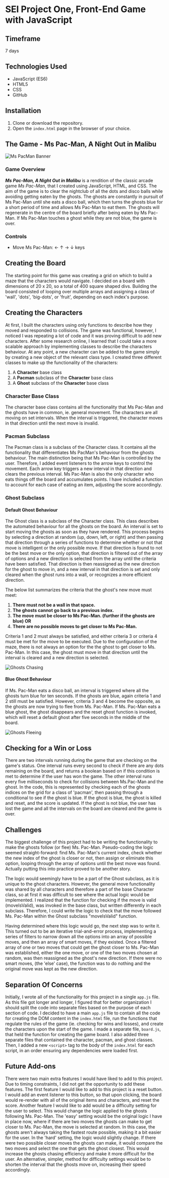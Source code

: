 # SEI Project One, Front-End Game with JavaScript


## Timeframe
7 days

## Technologies Used
* JavaScript (ES6)
* HTML5
* CSS
* GitHub

## Installation
1. Clone or download the repository.
2. Open the `index.html` page in the browser of your choice.

## The Game - Ms Pac-Man, A Night Out in Malibu

![Ms PacMan Banner](https://i.imgur.com/PtNL3yw.png)

### Game Overview
***Ms Pac-Man, A Night Out in Malibu*** is a rendition of the classic arcade game *Ms Pac-Man*,
that I created using JavaScript, HTML, and CSS. The aim of the game is to clear the nightclub of all the dots and disco balls while avoiding getting eaten by the ghosts. The ghosts are constantly in pursuit of Ms Pac-Man until she eats a disco ball, which then turns the ghosts blue for a short period of time and allows Ms Pac-Man to eat them. The ghosts will regenerate in the centre of the board briefly after being eaten by Ms Pac-Man. If Ms Pac-Man touches a ghost while they are not blue, the game is over.

### Controls
* Move Ms Pac-Man:  ←  ↑  →  ↓  keys

## Creating the Board
The starting point for this game was creating a grid on which to build a maze that the characters would navigate. I decided on a board with dimensions of 20 x 20, so a total of 400 square shaped divs. Building the board consisted of looping over multiple arrays and assigning a class of 'wall', 'dots', 'big-dots', or 'fruit', depending on each index's purpose.

## Creating the Characters
At first, I built the characters using only functions to describe how they moved and responded to collisions. The game was functional, however, I noticed I was repeating a lot of code and it was proving difficult to add new characters. After some research online, I learned that I could take a more scalable approach by implementing classes to describe the characters behaviour. At any point, a new character can be added to the game simply by creating a new object of the relevant class type. I created three different classes to make up the functionality of the characters:
1. A **Character** base class
2. A **Pacman** subclass of the **Character** base class
3. A **Ghost** subclass of the **Character** base class

### Character Base Class
The character base class contains all the functionality that Ms Pac-Man and the ghosts have in common, ie. general movement. The characters are all moving on set intervals. When the interval is triggered, the character moves in that direction until the next move is invalid.


### Pacman Subclass
The Pacman class is a subclass of the Character class. It contains all the functionality that differentiates Ms PacMan's behaviour from the ghosts behaviour. The main distinction being that Ms Pac-Man is controlled by the user. Therefore, I added event listeners to the arrow keys to control the movement. Each arrow key triggers a new interval in that direction and clears the previous interval. Ms Pac-Man is also the only character who eats things off the board and accumulates points. I have included a function to account for each case of eating an item, adjusting the score accordingly.


### Ghost Subclass
#### Default Ghost Behaviour
The Ghost class is a subclass of the Character class. This class describes the automated behaviour
for all the ghosts on the board. An interval is set to start moving the ghosts as soon as they have rendered. This process begins by selecting a direction at random (up, down, left, or right) and then passing that direction through a series of functions to determine whether or not that move is intelligent or the only possible move. If that direction is found to not be the best move or the only option, that direction is filtered out of the array of options and a new direction is selected from the array until the criteria have been satisfied. That direction is then reassigned as the new direction for the ghost to move in, and a new interval in that direction is set and only cleared when the ghost runs into a wall, or recognizes a more efficient direction.

The below list summarizes the criteria that the ghost's new move must meet:
1. **There must not be a wall in that space.**
2. **The ghosts cannot go back to a previous index.**
3. **The move must be closer to Ms Pac-Man. (further if the ghosts are blue)
          OR**
4. **There are no possible moves to get closer to Ms Pac-Man.**

Criteria 1 and 2 must always be satisfied, and either criteria 3 or criteria 4 must be met for the move to be executed. Due to the configuration of the maze, there is not always an option for the the ghost to get closer to Ms. Pac-Man. In this case, the ghost must move in that direction until the interval is cleared and a new direction is selected.

![Ghosts Chasing](https://i.imgur.com/SUzJBaM.gif)

#### Blue Ghost Behaviour
If Ms. Pac-Man eats a disco ball, an interval is triggered where all the ghosts turn blue for ten seconds. If the ghosts are blue, again criteria 1 and 2 still must be satisfied. However, criteria 3 and 4 become the opposite, as the ghosts are now trying to flee from Ms. Pac-Man. If Ms. Pac-Man eats a blue ghost, the ghost disappears and the reset ghost function is invoked, which will reset a default ghost after five seconds in the middle of the board.

![Ghosts Fleeing](https://i.imgur.com/IwzMYaE.gif)

## Checking for a Win or Loss
There are two intervals running during the game that are checking on the game's status. One interval runs every second to check if there are any dots remaining on the board, and returns a boolean based on if this condition is met to determine if the user has won the game. The other interval runs every five milliseconds to check for collisions between Ms.Pac-Man and the ghost. In the code, this is represented by checking each of the ghosts indices on the grid for a class of 'pacman', then passing through a conditional to see if the ghost is blue. If the ghost is blue, the ghost is killed and reset, and the score is updated. If the ghost is not blue, the user has lost the game and all the intervals on the board are cleared and the game is over.

## Challenges
The biggest challenge of this project had to be writing the functionality to make the ghosts follow (or flee) Ms. Pac-Man. Pseudo-coding the logic seemed straight-forward: find Ms. Pac-Man's current index, check whether the new index of the ghost is closer or not, then assign or eliminate this option, looping through the array of options until the best move was found. Actually putting this into practice proved to be another story.

The logic would seemingly have to be a part of the Ghost subclass, as it is unique to the ghost characters. However, the general move functionality was shared by all characters and therefore a part of the base Character class, so at first it was difficult to see where the actual logic would be implemented. I realized that the function for checking if the move is valid (moveIsValid), was invoked in the base class, but written differently in each subclass. Therefore, I could write the logic to check that the move followed Ms. Pac-Man within the Ghost subclass "moveIsValid" function.

Having determined where this logic would go, the next step was to write it. This turned out to be an iterative trial-and-error process, implementing a series of filters to narrow down all the options into an array of possible moves, and then an array of smart moves, if they existed. Once a filtered array of one or two moves that could get the ghost closer to Ms. Pac-Man was established, either the one move, or one of the two moves chosen at random, was then reassigned as the ghost's new direction. If there were no smart moves, (the 'else' case), the function was to do nothing and the original move was kept as the new direction.

## Separation Of Concerns
Initially, I wrote all of the functionality for this project in a single `app.js` file. As this file got longer and longer, I figured that for better organization I should split the code into separate files based on the purpose of each section of code. I decided to have a main `app.js` file to contain all the code for creating the DOM content in the `index.html` file, run the functions that regulate the rules of the game (ie. checking for wins and losses), and create the characters upon the start of the game. I made a separate file, `board.js`, that held the function for creating the game board. I also added three separate files that contained the character, pacman, and ghost classes. Then, I added a new `<script>` tag to the body of the `index.html` for each script, in an order ensuring any dependencies were loaded first.

## Future Add-ons
There were two main extra features I would have liked to add to this project. Due to timing constraints, I did not get the opportunity to add these features. The first feature I would like to add to this project is a reset button. I would add an event listener to this button, so that upon clicking, the board would re-render with all of the original items and characters, and reset the score. Another feature I would like to add would be a difficulty setting for the user to select. This would change the logic applied to the ghosts following Ms. Pac-Man. The 'easy' setting would be the original logic I have in place now, where if there are two moves the ghosts can make to get closer to Ms. Pac-Man, the move is selected at random. In this case, the ghosts aren't always taking the fastest route possible, making it a bit easier for the user. In the 'hard' setting, the logic would slightly change. If there were two possible closer moves the ghosts can make, it would compare the two moves and select the one that gets the ghost closest. This would increase the ghosts chasing efficiency and make it more difficult for the user. An alternative, simpler, method for difficulty settings would be to shorten the interval that the ghosts move on, increasing their speed accordingly.
